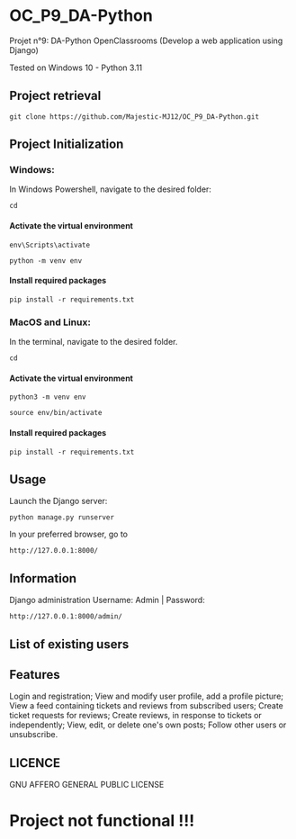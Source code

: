 # OC_P9_DA-Python
Projet n°9: DA-Python OpenClassrooms (Develop a web application using Django)

Tested on Windows 10 - Python 3.11

## Project retrieval

```
git clone https://github.com/Majestic-MJ12/OC_P9_DA-Python.git
```

## Project Initialization

### Windows:

In Windows Powershell, navigate to the desired folder:

```
cd
```

#### Activate the virtual environment

```
env\Scripts\activate
```
```
python -m venv env
```

#### Install required packages

```
pip install -r requirements.txt
```

### MacOS and Linux:

In the terminal, navigate to the desired folder.

```
cd
```

#### Activate the virtual environment

```
python3 -m venv env
```
```
source env/bin/activate
```

#### Install required packages

```
pip install -r requirements.txt
```

## Usage

Launch the Django server:

```
python manage.py runserver
```

In your preferred browser, go to 
```
http://127.0.0.1:8000/
```

## Information

Django administration
Username: Admin | Password: 

```
http://127.0.0.1:8000/admin/
```

## List of existing users

## Features

Login and registration;
View and modify user profile, add a profile picture;
View a feed containing tickets and reviews from subscribed users;
Create ticket requests for reviews;
Create reviews, in response to tickets or independently;
View, edit, or delete one's own posts;
Follow other users or unsubscribe.

## LICENCE

GNU AFFERO GENERAL PUBLIC LICENSE


# Project not functional !!!
